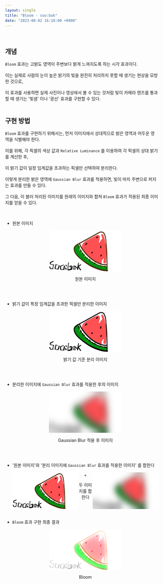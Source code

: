 ```yaml
---
layout: single
title: "Bloom - soo:bak"
date: "2023-08-02 16:10:00 +0900"
---
```

<br>

## 개념
`Bloom` 효과는 고밝도 영역이 주변보다 밝게 느껴지도록 하는 시각 효과이다. <br>
<br>
이는 실제로 사람의 눈이 높은 밝기의 빛을 완전히 처리하지 못할 때 생기는 현상을 모방한 것으로, <br>
<br>
이 효과를 사용하면 실제 사진이나 영상에서 볼 수 있는 것처럼 빛이 카메라 렌즈를 통과할 때 생기는 '빛샘' 이나 '광선' 효과를 구현할 수 있다.<br>
<br>

## 구현 방법
`Bloom` 효과를 구현하기 위해서는, 먼저 이미지에서 상대적으로 밝은 영역과 어두운 영역을 식별해야 한다.<br>
<br>
이를 위해, 각 픽셀의 색상 값과 `Relative Luminance` 를 이용하여 각 픽셀의 상대 밝기를 계산한 후, <br>
<br>
이 밝기 값이 일정 임계값을 초과하는 픽셀만 선택하여 분리한다.<br>
<br>
이렇게 분리한 밝은 영역에 `Gaussian Blur` 효과를 적용하면, 빛이 마치 주변으로 퍼지는 효과를 만들 수 있다.<br>
<br>
그 다음, 이 블러 처리된 이미지를 원래의 이미지와 합쳐 `Bloom` 효과가 적용된 최종 이미지를 얻을 수 있다.<br>
<br>
<br>

- 원본 이미지 <br>

    <p align="center">
    <img src="/assets/images/slide_res/Bloom_Origin.jpg" align="center" width="50%">
    <figcaption align="center">원본 이미지</figcaption>
  </p>
<br>
<br>

- 밝기 값이 특정 임계값을 초과한 픽셀만 분리한 이미지 <br>

    <p align="center">
    <img src="/assets/images/slide_res/Bloom_AfterRL.jpg" align="center" width="50%">
    <figcaption align="center">밝기 값 기준 분리 이미지</figcaption>
  </p>
<br>
<br>

- 분리한 이미지에 `Gaussian Blur` 효과를 적용한 후의 이미지 <br>

    <p align="center">
    <img src="/assets/images/slide_res/Bloom_LightBlur.jpg" align="center" width="50%">
    <figcaption align="center">Gaussian Blur 적용 후 이미지</figcaption>
  </p>
<br>
<br>

- '원본 이미지'와 '분리 이미지에 `Gaussian Blur` 효과를 적용한 이미지' 를 합한다 <br>

    <p align="center">
    <img src="/assets/images/slide_res/Bloom_Origin.jpg" align="left" width="45%">
    +
    <img src="/assets/images/slide_res/Bloom_LightBlur.jpg" align="right" width="45%">
    <figcaption align="center">두 이미지를 합한다</figcaption>
  </p>
<br>
<br>

- `Bloom` 효과 구현 최종 결과 <br>

    <p align="center">
    <img src="/assets/images/slide_res/Bloom_Result.jpg" align="center" width="50%">
    <figcaption align="center">Bloom</figcaption>
  </p>
<br>

